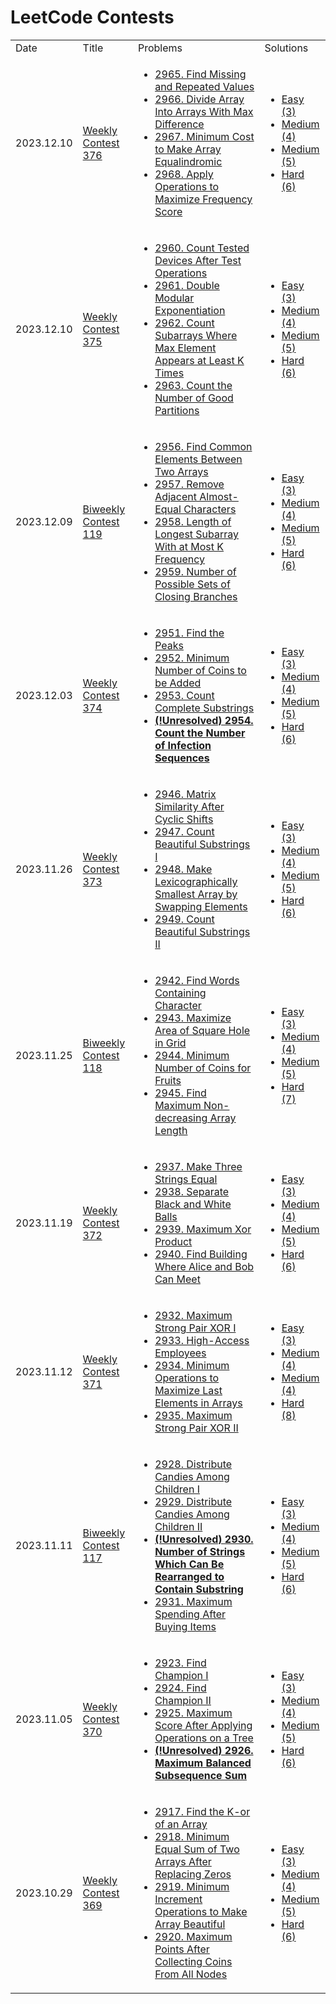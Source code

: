 LeetCode Contests
========

<table>
  <tr>
    <td>Date</td>
    <td>Title</td>
    <td>Problems</td>
    <td>Solutions</td>
  </tr>
  <tr>
    <td>2023.12.10</td>
    <td><a href="https://leetcode.com/contest/weekly-contest-376/">Weekly Contest 376</a></td>
    <td>
        <ul>
            <li><a href="https://leetcode.com/problems/find-missing-and-repeated-values/">2965. Find Missing and Repeated Values</a></li>
            <li><a href="https://leetcode.com/problems/divide-array-into-arrays-with-max-difference/">2966. Divide Array Into Arrays With Max Difference</a></li>
            <li><a href="https://leetcode.com/problems/minimum-cost-to-make-array-equalindromic/">2967. Minimum Cost to Make Array Equalindromic</a></li>
            <li><a href="https://leetcode.com/problems/apply-operations-to-maximize-frequency-score/solutions/">2968. Apply Operations to Maximize Frequency Score</a></li>
        </ul>
    </td>
    <td>
        <ul>
            <li><a href="src/main/java/com/github/antonfermat/leetcode/contest/weekly376/Solution1.java">Easy (3)</a></li>
            <li><a href="src/main/java/com/github/antonfermat/leetcode/contest/weekly376/Solution2.java">Medium (4)</a></li>
            <li><a href="src/main/java/com/github/antonfermat/leetcode/contest/weekly376/Solution3.java">Medium (5)</a></li>
            <li><a href="src/main/java/com/github/antonfermat/leetcode/contest/weekly376/Solution4.java">Hard (6)</a></li>
        </ul>
    </td>
  </tr>
  <tr>
    <td>2023.12.10</td>
    <td><a href="https://leetcode.com/contest/weekly-contest-375/">Weekly Contest 375</a></td>
    <td>
        <ul>
            <li><a href="https://leetcode.com/problems/count-tested-devices-after-test-operations/">2960. Count Tested Devices After Test Operations</a></li>
            <li><a href="https://leetcode.com/problems/double-modular-exponentiation/">2961. Double Modular Exponentiation</a></li>
            <li><a href="https://leetcode.com/problems/count-subarrays-where-max-element-appears-at-least-k-times/">2962. Count Subarrays Where Max Element Appears at Least K Times</a></li>
            <li><a href="https://leetcode.com/problems/count-the-number-of-good-partitions/">2963. Count the Number of Good Partitions</a></li>
        </ul>
    </td>
    <td>
        <ul>
            <li><a href="src/main/java/com/github/antonfermat/leetcode/contest/weekly375/Solution1.java">Easy (3)</a></li>
            <li><a href="src/main/java/com/github/antonfermat/leetcode/contest/weekly375/Solution2.java">Medium (4)</a></li>
            <li><a href="src/main/java/com/github/antonfermat/leetcode/contest/weekly375/Solution3.java">Medium (5)</a></li>
            <li><a href="src/main/java/com/github/antonfermat/leetcode/contest/weekly375/Solution4.java">Hard (6)</a></li>
        </ul>
    </td>
  </tr>
  <tr>
    <td>2023.12.09</td>
    <td><a href="https://leetcode.com/contest/biweekly-contest-119/">Biweekly Contest 119</a></td>
    <td>
        <ul>
            <li><a href="https://leetcode.com/problems/find-common-elements-between-two-arrays/">2956. Find Common Elements Between Two Arrays</a></li>
            <li><a href="https://leetcode.com/problems/remove-adjacent-almost-equal-characters/">2957. Remove Adjacent Almost-Equal Characters</a></li>
            <li><a href="https://leetcode.com/problems/length-of-longest-subarray-with-at-most-k-frequency/">2958. Length of Longest Subarray With at Most K Frequency</a></li>
            <li><a href="https://leetcode.com/problems/number-of-possible-sets-of-closing-branches/">2959. Number of Possible Sets of Closing Branches</a></li>
        </ul>
    </td>
    <td>
        <ul>
            <li><a href="src/main/java/com/github/antonfermat/leetcode/contest/biweekly119/Solution1.java">Easy (3)</a></li>
            <li><a href="src/main/java/com/github/antonfermat/leetcode/contest/biweekly119/Solution2.java">Medium (4)</a></li>
            <li><a href="src/main/java/com/github/antonfermat/leetcode/contest/biweekly119/Solution3.java">Medium (5)</a></li>
            <li><a href="src/main/java/com/github/antonfermat/leetcode/contest/biweekly119/Solution4.java">Hard (6)</a></li>
        </ul>
    </td>
  </tr>
  <tr>
    <td>2023.12.03</td>
    <td><a href="https://leetcode.com/contest/weekly-contest-374/">Weekly Contest 374</a></td>
    <td>
        <ul>
            <li><a href="https://leetcode.com/problems/find-the-peaks/">2951. Find the Peaks</a></li>
            <li><a href="https://leetcode.com/problems/minimum-number-of-coins-to-be-added/">2952. Minimum Number of Coins to be Added</a></li>
            <li><a href="https://leetcode.com/problems/count-complete-substrings/">2953. Count Complete Substrings</a></li>
            <li><a href="https://leetcode.com/problems/count-the-number-of-infection-sequences/"><b>(!Unresolved) 2954. Count the Number of Infection Sequences</b></a></li>
        </ul>
    </td>
    <td>
        <ul>
            <li><a href="src/main/java/com/github/antonfermat/leetcode/contest/weekly374/Solution1.java">Easy (3)</a></li>
            <li><a href="src/main/java/com/github/antonfermat/leetcode/contest/weekly374/Solution2.java">Medium (4)</a></li>
            <li><a href="src/main/java/com/github/antonfermat/leetcode/contest/weekly374/Solution3.java">Medium (5)</a></li>
            <li><a href="src/main/java/com/github/antonfermat/leetcode/contest/weekly374/Solution4.java">Hard (6)</a></li>
        </ul>
    </td>
  <tr>
    <td>2023.11.26</td>
    <td><a href="https://leetcode.com/contest/weekly-contest-373/">Weekly Contest 373</a></td>
    <td>
        <ul>
            <li><a href="https://leetcode.com/problems/matrix-similarity-after-cyclic-shifts/">2946. Matrix Similarity After Cyclic Shifts</a></li>
            <li><a href="https://leetcode.com/problems/count-beautiful-substrings-i/">2947. Count Beautiful Substrings I</a></li>
            <li><a href="https://leetcode.com/problems/make-lexicographically-smallest-array-by-swapping-elements/">2948. Make Lexicographically Smallest Array by Swapping Elements</a></li>
            <li><a href="https://leetcode.com/problems/count-beautiful-substrings-ii/">2949. Count Beautiful Substrings II</a></li>
        </ul>
    </td>
    <td>
        <ul>
            <li><a href="src/main/java/com/github/antonfermat/leetcode/contest/weekly373/Solution1.java">Easy (3)</a></li>
            <li><a href="src/main/java/com/github/antonfermat/leetcode/contest/weekly373/Solution2.java">Medium (4)</a></li>
            <li><a href="src/main/java/com/github/antonfermat/leetcode/contest/weekly373/Solution3.java">Medium (5)</a></li>
            <li><a href="src/main/java/com/github/antonfermat/leetcode/contest/weekly373/Solution4.java">Hard (6)</a></li>
        </ul>
    </td>
  </tr>
  <tr>
    <td>2023.11.25</td>
    <td><a href="https://leetcode.com/contest/biweekly-contest-118/">Biweekly Contest 118</a></td>
    <td>
        <ul>
            <li><a href="https://leetcode.com/problems/find-words-containing-character/">2942. Find Words Containing Character</a></li>
            <li><a href="https://leetcode.com/problems/maximize-area-of-square-hole-in-grid/">2943. Maximize Area of Square Hole in Grid</a></li>
            <li><a href="https://leetcode.com/problems/minimum-number-of-coins-for-fruits/">2944. Minimum Number of Coins for Fruits</a></li>
            <li><a href="https://leetcode.com/problems/find-maximum-non-decreasing-array-length/">2945. Find Maximum Non-decreasing Array Length</a></li>
        </ul>
    </td>
    <td>
        <ul>
            <li><a href="src/main/java/com/github/antonfermat/leetcode/contest/biweekly118/Solution1.java">Easy (3)</a></li>
            <li><a href="src/main/java/com/github/antonfermat/leetcode/contest/biweekly118/Solution2.java">Medium (4)</a></li>
            <li><a href="src/main/java/com/github/antonfermat/leetcode/contest/biweekly118/Solution3.java">Medium (5)</a></li>
            <li><a href="src/main/java/com/github/antonfermat/leetcode/contest/biweekly118/Solution4.java">Hard (7)</a></li>
        </ul>
    </td>
  </tr>
  <tr>
    <td>2023.11.19</td>
    <td><a href="https://leetcode.com/contest/weekly-contest-372/">Weekly Contest 372</a></td>
    <td>
        <ul>
            <li><a href="https://leetcode.com/problems/make-three-strings-equal/">2937. Make Three Strings Equal</a></li>
            <li><a href="https://leetcode.com/problems/separate-black-and-white-balls/">2938. Separate Black and White Balls</a></li>
            <li><a href="https://leetcode.com/problems/maximum-xor-product/">2939. Maximum Xor Product</a></li>
            <li><a href="https://leetcode.com/problems/find-building-where-alice-and-bob-can-meet/">2940. Find Building Where Alice and Bob Can Meet</a></li>
        </ul>
    </td>
    <td>
        <ul>
            <li><a href="src/main/java/com/github/antonfermat/leetcode/contest/weekly372/Solution1.java">Easy (3)</a></li>
            <li><a href="src/main/java/com/github/antonfermat/leetcode/contest/weekly372/Solution2.java">Medium (4)</a></li>
            <li><a href="src/main/java/com/github/antonfermat/leetcode/contest/weekly372/Solution3.java">Medium (5)</a></li>
            <li><a href="src/main/java/com/github/antonfermat/leetcode/contest/weekly372/Solution4.java">Hard (6)</a></li>
        </ul>
    </td>
  </tr>
  <tr>
    <td>2023.11.12</td>
    <td><a href="https://leetcode.com/contest/weekly-contest-371/">Weekly Contest 371</a></td>
    <td>
        <ul>
            <li><a href="https://leetcode.com/problems/maximum-strong-pair-xor-i/">2932. Maximum Strong Pair XOR I</a></li>
            <li><a href="https://leetcode.com/problems/high-access-employees/">2933. High-Access Employees</a></li>
            <li><a href="https://leetcode.com/problems/minimum-operations-to-maximize-last-elements-in-arrays/">2934. Minimum Operations to Maximize Last Elements in Arrays</a></li>
            <li><a href="https://leetcode.com/problems/maximum-strong-pair-xor-ii/">2935. Maximum Strong Pair XOR II</a></li>
        </ul>
    </td>
    <td>
        <ul>
            <li><a href="src/main/java/com/github/antonfermat/leetcode/contest/weekly371/Solution1.java">Easy (3)</a></li>
            <li><a href="src/main/java/com/github/antonfermat/leetcode/contest/weekly371/Solution2.java">Medium (4)</a></li>
            <li><a href="src/main/java/com/github/antonfermat/leetcode/contest/weekly371/Solution3.java">Medium (4)</a></li>
            <li><a href="src/main/java/com/github/antonfermat/leetcode/contest/weekly371/Solution4.java">Hard (8)</a></li>
        </ul>
    </td>
  </tr>
  <tr>
    <td>2023.11.11</td>
    <td><a href="https://leetcode.com/contest/biweekly-contest-117/">Biweekly Contest 117</a></td>
    <td>
        <ul>
            <li><a href="https://leetcode.com/problems/distribute-candies-among-children-i/">2928. Distribute Candies Among Children I</a></li>
            <li><a href="https://leetcode.com/problems/distribute-candies-among-children-ii/">2929. Distribute Candies Among Children II</a></li>
            <li><a href="https://leetcode.com/problems/number-of-strings-which-can-be-rearranged-to-contain-substring/"><b>(!Unresolved) 2930. Number of Strings Which Can Be Rearranged to Contain Substring</b></a></li>
            <li><a href="https://leetcode.com/problems/maximum-spending-after-buying-items/">2931. Maximum Spending After Buying Items</a></li>
        </ul>
    </td>
    <td>
        <ul>
            <li><a href="src/main/java/com/github/antonfermat/leetcode/contest/biweekly117/Solution1.java">Easy (3)</a></li>
            <li><a href="src/main/java/com/github/antonfermat/leetcode/contest/biweekly117/Solution2.java">Medium (4)</a></li>
            <li><a href="src/main/java/com/github/antonfermat/leetcode/contest/biweekly117/Solution3.java">Medium (5)</a></li>
            <li><a href="src/main/java/com/github/antonfermat/leetcode/contest/biweekly117/Solution4.java">Hard (6)</a></li>
        </ul>
    </td>
  </tr>
  <tr>
    <td>2023.11.05</td>
    <td><a href="https://leetcode.com/contest/weekly-contest-370/">Weekly Contest 370</a></td>
    <td>
        <ul>
            <li><a href="https://leetcode.com/problems/find-champion-i/">2923. Find Champion I</a></li>
            <li><a href="https://leetcode.com/problems/find-champion-ii/">2924. Find Champion II</a></li>
            <li><a href="https://leetcode.com/problems/maximum-score-after-applying-operations-on-a-tree/">2925. Maximum Score After Applying Operations on a Tree</a></li>
            <li><a href="https://leetcode.com/problems/maximum-balanced-subsequence-sum/"><b>(!Unresolved) 2926. Maximum Balanced Subsequence Sum</b></a></li>
        </ul>
    </td>
    <td>
        <ul>
            <li><a href="src/main/java/com/github/antonfermat/leetcode/contest/weekly370/Solution1.java">Easy (3)</a></li>
            <li><a href="src/main/java/com/github/antonfermat/leetcode/contest/weekly370/Solution2.java">Medium (4)</a></li>
            <li><a href="src/main/java/com/github/antonfermat/leetcode/contest/weekly370/Solution3.java">Medium (5)</a></li>
            <li><a href="src/main/java/com/github/antonfermat/leetcode/contest/weekly370/Solution4.java">Hard (6)</a></li>
        </ul>
    </td>
  </tr>
  <tr>
    <td>2023.10.29</td>
    <td><a href="https://leetcode.com/contest/weekly-contest-369/">Weekly Contest 369</a></td>
    <td>
        <ul>
            <li><a href="https://leetcode.com/problems/find-the-k-or-of-an-array/">2917. Find the K-or of an Array</a></li>
            <li><a href="https://leetcode.com/problems/minimum-equal-sum-of-two-arrays-after-replacing-zeros/">2918. Minimum Equal Sum of Two Arrays After Replacing Zeros</a></li>
            <li><a href="https://leetcode.com/problems/minimum-increment-operations-to-make-array-beautiful/">2919. Minimum Increment Operations to Make Array Beautiful</a></li>
            <li><a href="https://leetcode.com/problems/maximum-points-after-collecting-coins-from-all-nodes/">2920. Maximum Points After Collecting Coins From All Nodes</a></li>
        </ul>
    </td>
    <td>
        <ul>
            <li><a href="src/main/java/com/github/antonfermat/leetcode/contest/weekly369/Solution1.java">Easy (3)</a></li>
            <li><a href="src/main/java/com/github/antonfermat/leetcode/contest/weekly369/Solution2.java">Medium (4)</a></li>
            <li><a href="src/main/java/com/github/antonfermat/leetcode/contest/weekly369/Solution3.java">Medium (5)</a></li>
            <li><a href="src/main/java/com/github/antonfermat/leetcode/contest/weekly369/Solution4.java">Hard (6)</a></li>
        </ul>
    </td>
  </tr>
</table>